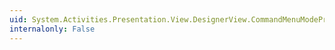 ```yaml
---
uid: System.Activities.Presentation.View.DesignerView.CommandMenuModeProperty
internalonly: False
---
```

